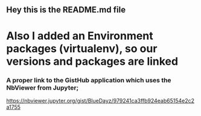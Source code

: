 ## Hey this is the README.md file

# Also I added an Environment packages (virtualenv), so our versions and packages are linked

### A proper link to the GistHub application which uses the NbViewer from Jupyter;
https://nbviewer.jupyter.org/gist/BlueDayz/979241ca3ffb924eab65154e2c2a1755
